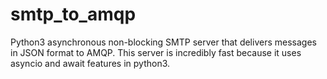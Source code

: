 # smtp_to_amqp
Python3 asynchronous non-blocking SMTP server that delivers messages in JSON format to AMQP. This server is incredibly fast because it uses asyncio and await features in python3.
